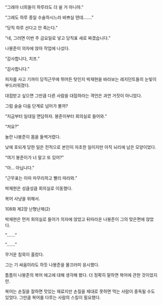 “그래야 너희들이 하루라도 더 쉴 거 아니야.”

“그래도 하루 종일 수술하시느라 바쁘실 텐데…….”

“당직 하루 선다고 안 죽는다.”

“네, 그러면 이번 주 금요일로 넣고 당직표 새로 짜겠습니다.”

나봉준이 의자에 앉아 작업에 나섰다.

“감사합니다, 치프.”

“감사합니다.”

피자를 사고 기꺼이 당직근무에 뛰어든 탓인지 박재현을 바라보는 레지던트들의 눈빛이 부드러워졌다.

대접받고 싶으면 그만큼 다른 사람을 대접하라는 격언은 과연 거짓이 아니었다.

그럼 슬슬 다음 단계로 넘어가 볼까?

“지금부터 일대일 면담하자. 봉준이부터 회의실로 들어와.”

“저요?”

놀란 나봉준이 몸을 들썩거렸다.

낮에 호되게 당한 일은 전적으로 본인이 자초한 일이지만 아직 뇌리에 남은 모양이었다.

“여기 봉준이가 너 말고 또 있어?”

“아… 아닙니다.”

“근무표는 이따 마무리하고 빨리 따라와.”

박재현은 성큼성큼 회의실로 이동했다.

복어 사냥을 위해서.

108화 제2장 난형난제(2)

박재현은 먼저 회의실로 들어가 의자에 앉았고 뒤따라온 나봉준이 그의 맞은편에 앉았다.

“…….”

“…….”

무거운 침묵이 흘렀다.

그는 기 싸움이라도 하듯 나봉준을 물끄러미 응시했다.

틈틈이 나봉준의 복어 에고에 대해 생각해 봤다. 더 정확히 말하면 복어에 관한 것이었지만.

복어는 손질을 잘하면 맛있는 재료지만 손질을 제대로 못하면 먹는 사람이 중독될 수도 있었다. 그만큼 복어를 다루는 사람의 스킬이 필요했다.
